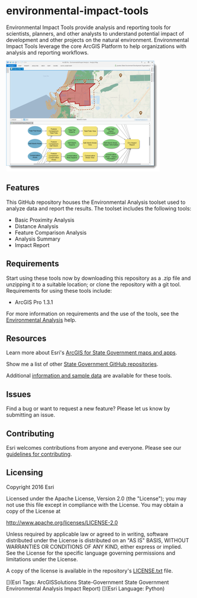 # environmental-impact-tools
Environmental Impact Tools provide analysis and reporting tools for scientists, planners, and other analysts to understand potential impact of development and other projects on the natural environment. Environmental Impact Tools leverage the core ArcGIS Platform to help organizations with analysis and reporting workflows.

![Image of Environmental Analysis](EnvImpactAnalysis_Overview.png "Environmental Analysis")

## Features
This GitHub repository houses the Environmental Analysis toolset used to analyze data and report the results.  The toolset includes the following tools:
* Basic Proximity Analysis
* Distance Analysis
* Feature Comparison Analysis
* Analysis Summary
* Impact Report

## Requirements
Start using these tools now by downloading this repository as a .zip file and unzipping it to a suitable location; or clone the repository with a git tool.  Requirements for using these tools include:
* ArcGIS Pro 1.3.1

For more information on requirements and the use of the tools, see the [Environmental Analysis](http://links.esri.com/stategovernment/help/EnvironmentalImpactAnalysis) help.

## Resources
Learn more about Esri's [ArcGIS for State Government maps and apps](http://solutions.arcgis.com).

Show me a list of other [State Government GitHub repositories](http://esri.github.io/#State-Government).

Additional [information and sample data](http://links.esri.com/stategovernment/help/EnvironmentalImpactAnalysis)
are available for these tools.

## Issues

Find a bug or want to request a new feature?  Please let us know by submitting an issue.

## Contributing

Esri welcomes contributions from anyone and everyone.
Please see our [guidelines for contributing](https://github.com/esri/contributing).

## Licensing

Copyright 2016 Esri

Licensed under the Apache License, Version 2.0 (the "License");
you may not use this file except in compliance with the License.
You may obtain a copy of the License at

   http://www.apache.org/licenses/LICENSE-2.0

Unless required by applicable law or agreed to in writing, software
distributed under the License is distributed on an "AS IS" BASIS,
WITHOUT WARRANTIES OR CONDITIONS OF ANY KIND, either express or implied.
See the License for the specific language governing permissions and
limitations under the License.

A copy of the license is available in the repository's
[LICENSE.txt](LICENSE.txt) file.

[](Esri Tags: ArcGISSolutions State-Government State Government Environmental Analysis Impact Report)
[](Esri Language: Python)
